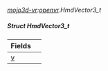 _[mojo3d-vr](../../modules/mojo3d-vr/mojo3d-vr-module.md):[openvr](openvr:).HmdVector3\_t_
##### Struct HmdVector3\_t

| Fields | |
|:---|:---|
| [v](openvr-hmdvector3_t-v.md) |  |
